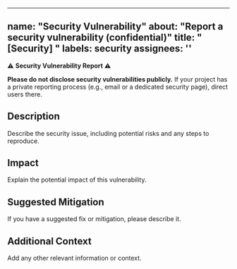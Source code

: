 ______________________________________________________________________

## name: "Security Vulnerability" about: "Report a security vulnerability (confidential)" title: "\[Security\] " labels: security assignees: ''

⚠️ **Security Vulnerability Report** ⚠️

**Please do not disclose security vulnerabilities publicly.** If your project has a private
reporting process (e.g., email or a dedicated security page), direct users there.

## Description

Describe the security issue, including potential risks and any steps to reproduce.

## Impact

Explain the potential impact of this vulnerability.

## Suggested Mitigation

If you have a suggested fix or mitigation, please describe it.

## Additional Context

Add any other relevant information or context.
